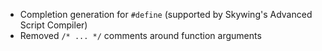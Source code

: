 
- Completion generation for `#define` (supported by Skywing's Advanced Script Compiler)
- Removed `/* ... */` comments around function arguments

